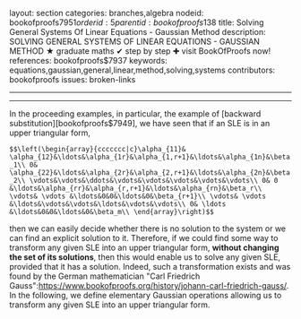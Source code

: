 layout: section
categories: branches,algebra
nodeid: bookofproofs$7951
orderid: 5
parentid: bookofproofs$138
title: Solving General Systems Of Linear Equations - Gaussian Method
description: SOLVING GENERAL SYSTEMS OF LINEAR EQUATIONS - GAUSSIAN METHOD &#9733; graduate maths &#10004; step by step &#10010; visit BookOfProofs now!
references: bookofproofs$7937
keywords: equations,gaussian,general,linear,method,solving,systems
contributors: bookofproofs
issues: broken-links

---


---

In the proceeding examples, in particular, the example of [backward substitution][bookofproofs$7949], we have seen that if an SLE is in an upper triangular form,

`$$\left(\begin{array}{ccccccc|c}\alpha_{11}& \alpha_{12}&\ldots&\alpha_{1r}&\alpha_{1,r+1}&\ldots&\alpha_{1n}&\beta_1\\
0& \alpha_{22}&\ldots&\alpha_{2r}&\alpha_{2,r+1}&\ldots&\alpha_{2n}&\beta_2\\
\vdots&\vdots&\ddots&\vdots&\vdots&\vdots&\vdots&\vdots\\
0& 0 &\ldots&\alpha_{rr}&\alpha_{r,r+1}&\ldots&\alpha_{rn}&\beta_r\\
\vdots& \vdots &\ldots&0&0&\ldots&0&\beta_{r+1}\\
\vdots& \vdots &\ldots&\vdots&\vdots&\ldots&\vdots&\vdots\\
0& \ldots &\ldots&0&0&\ldots&0&\beta_m\\
\end{array}\right)$$`

then we can easily decide whether there is no solution to the system or we can find an explicit solution to it. Therefore, if we could find some way to transform any given SLE into an upper triangular form, __without changing the set of its solutions__, then this would enable us to solve any given SLE, provided that it has a solution. Indeed, such a transformation exists and was found by the German mathematician "Carl Friedrich Gauss":https://www.bookofproofs.org/history/johann-carl-friedrich-gauss/. In the following, we define elementary Gaussian operations allowing us to transform any given SLE into an upper triangular form.
